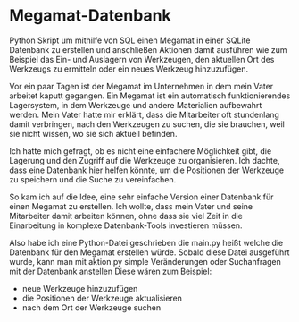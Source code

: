# Megamat-Datenbank
Python Skript um mithilfe von SQL einen Megamat in einer SQLite Datenbank zu erstellen und anschließen Aktionen damit ausführen wie zum Beispiel das Ein- und Auslagern von Werkzeugen, den aktuellen Ort des Werkzeugs zu ermitteln oder ein neues Werkzeug hinzuzufügen. 

Vor ein paar Tagen ist der Megamat im Unternehmen in dem mein Vater arbeitet kaputt gegangen. Ein Megamat ist ein automatisch funktionierendes Lagersystem, in dem Werkzeuge und andere Materialien aufbewahrt werden. Mein Vater hatte mir erklärt, dass die Mitarbeiter oft stundenlang damit verbringen, nach den Werkzeugen zu suchen, die sie brauchen, weil sie nicht wissen, wo sie sich aktuell befinden.

Ich hatte mich gefragt, ob es nicht eine einfachere Möglichkeit gibt, die Lagerung und den Zugriff auf die Werkzeuge zu organisieren. Ich dachte, dass eine Datenbank hier helfen könnte, um die Positionen der Werkzeuge zu speichern und die Suche zu vereinfachen.

So kam ich auf die Idee, eine sehr einfache Version einer Datenbank für einen Megamat zu erstellen. Ich wollte, dass mein Vater und seine Mitarbeiter damit arbeiten können, ohne dass sie viel Zeit in die Einarbeitung in komplexe Datenbank-Tools investieren müssen.

Also habe ich eine Python-Datei geschrieben die main.py heißt welche die Datenbank für den Megamat erstellen würde. Sobald diese Datei ausgeführt wurde, kann man mit aktion.py simple Veränderungen oder Suchanfragen mit der Datenbank anstellen 
Diese wären zum Beispiel: 
 - neue Werkzeuge hinzuzufügen
 - die Positionen der Werkzeuge aktualisieren
 - nach dem Ort der Werkzeuge suchen
